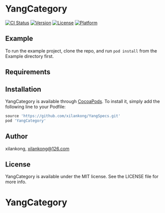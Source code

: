 # YangCategory

[![CI Status](http://img.shields.io/travis/xilankong/YangCategory.svg?style=flat)](https://travis-ci.org/xilankong/YangCategory)
[![Version](https://img.shields.io/cocoapods/v/YangCategory.svg?style=flat)](http://cocoapods.org/pods/YangCategory)
[![License](https://img.shields.io/cocoapods/l/YangCategory.svg?style=flat)](http://cocoapods.org/pods/YangCategory)
[![Platform](https://img.shields.io/cocoapods/p/YangCategory.svg?style=flat)](http://cocoapods.org/pods/YangCategory)

## Example

To run the example project, clone the repo, and run `pod install` from the Example directory first.

## Requirements

## Installation

YangCategory is available through [CocoaPods](http://cocoapods.org). To install
it, simply add the following line to your Podfile:

```ruby
source 'https://github.com/xilankong/YangSpecs.git'
pod 'YangCategory'
```

## Author

xilankong, xilankong@126.com

## License

YangCategory is available under the MIT license. See the LICENSE file for more info.
# YangCategory
